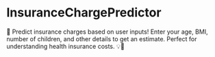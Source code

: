 # InsuranceChargePredictor
🔮 Predict insurance charges based on user inputs! Enter your age, BMI, number of children, and other details to get an estimate. Perfect for understanding health insurance costs. 💡🚀
